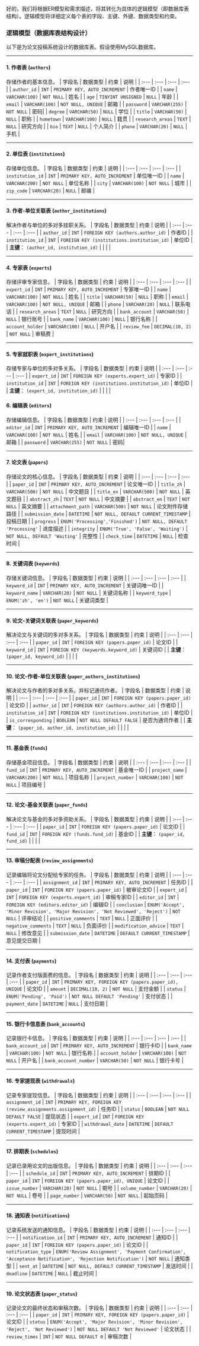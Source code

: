 好的，我们将根据ER模型和需求描述，将其转化为具体的逻辑模型（即数据库表结构）。逻辑模型将详细定义每个表的字段、主键、外键、数据类型和约束。

### 逻辑模型（数据库表结构设计）

以下是为论文投稿系统设计的数据库表。假设使用MySQL数据库。

---

#### 1. 作者表 (`authors`)
存储作者的基本信息。
| 字段名 | 数据类型 | 约束 | 说明 |
| :--- | :--- | :--- | :--- |
| `author_id` | `INT` | `PRIMARY KEY, AUTO_INCREMENT` | 作者唯一ID |
| `name` | `VARCHAR(100)` | `NOT NULL` | 姓名 |
| `age` | `TINYINT UNSIGNED` | `NULL` | 年龄 |
| `email` | `VARCHAR(100)` | `NOT NULL, UNIQUE` | 邮箱 |
| `password` | `VARCHAR(255)` | `NOT NULL` | 密码|
| `degree` | `VARCHAR(50)` | `NULL` | 学位 |
| `title` | `VARCHAR(50)` | `NULL` | 职称 |
| `hometown` | `VARCHAR(100)` | `NULL` | 籍贯 |
| `research_areas` | `TEXT` | `NULL` | 研究方向 |
| `bio` | `TEXT` | `NULL` | 个人简介 |
| `phone` | `VARCHAR(20)` | `NULL` | 手机 |

---

#### 2. 单位表 (`institutions`)
存储单位信息。
| 字段名 | 数据类型 | 约束 | 说明 |
| :--- | :--- | :--- | :--- |
| `institution_id` | `INT` | `PRIMARY KEY, AUTO_INCREMENT` | 单位唯一ID |
| `name` | `VARCHAR(200)` | `NOT NULL` | 单位名称 |
| `city` | `VARCHAR(100)` | `NOT NULL` | 城市 |
| `zip_code` | `VARCHAR(20)` | `NULL` | 邮编 |

---

#### 3. 作者-单位关联表 (`author_institutions`)
解决作者与单位的多对多挂职关系。
| 字段名 | 数据类型 | 约束 | 说明 |
| :--- | :--- | :--- | :--- |
| `author_id` | `INT` | `FOREIGN KEY (authors.author_id)` | 作者ID |
| `institution_id` | `INT` | `FOREIGN KEY (institutions.institution_id)` | 单位ID |
| **主键**： `(author_id, institution_id)` | | | |

---

#### 4. 专家表 (`experts`)
存储评审专家信息。
| 字段名 | 数据类型 | 约束 | 说明 |
| :--- | :--- | :--- | :--- |
| `expert_id` | `INT` | `PRIMARY KEY, AUTO_INCREMENT` | 专家唯一ID |
| `name` | `VARCHAR(100)` | `NOT NULL` | 姓名 |
| `title` | `VARCHAR(50)` | `NULL` | 职称 |
| `email` | `VARCHAR(100)` | `NOT NULL, UNIQUE` | 邮箱 |
| `phone` | `VARCHAR(20)` | `NULL` | 联系电话 |
| `research_areas` | `TEXT` | `NULL` | 研究方向 |
| `bank_account` | `VARCHAR(50)` | `NULL` | 银行账号 |
| `bank_name` | `VARCHAR(100)` | `NULL` | 银行名称 |
| `account_holder` | `VARCHAR(100)` | `NULL` | 开户名 |
| `review_fee` | `DECIMAL(10, 2)` | `NOT NULL` | 审稿费 |

---

#### 5. 专家就职表 (`expert_institutions`)
存储专家与单位的多对多关系。
| 字段名 | 数据类型 | 约束 | 说明 |
| :--- | :--- | :--- | :--- |
| `expert_id` | `INT` | `FOREIGN KEY (experts.expert_id)` | 专家ID |
| `institution_id` | `INT` | `FOREIGN KEY (institutions.institution_id)` | 单位ID |
| **主键**： `(expert_id, institution_id)` | | | |

 
#### 6. 编辑表 (`editors`)
存储编辑信息。
| 字段名 | 数据类型 | 约束 | 说明 |
| :--- | :--- | :--- | :--- |
| `editor_id` | `INT` | `PRIMARY KEY, AUTO_INCREMENT` | 编辑唯一ID |
| `name` | `VARCHAR(100)` | `NOT NULL` | 姓名 |
| `email` | `VARCHAR(100)` | `NOT NULL, UNIQUE` | 邮箱 |
| `password` | `VARCHAR(255)` | `NOT NULL` | 密码|

---

#### 7. 论文表 (`papers`)
存储论文的核心信息。
| 字段名 | 数据类型 | 约束 | 说明 |
| :--- | :--- | :--- | :--- |
| `paper_id` | `INT` | `PRIMARY KEY, AUTO_INCREMENT` | 论文唯一ID |
| `title_zh` | `VARCHAR(500)` | `NOT NULL` | 中文题目 |
| `title_en` | `VARCHAR(500)` | `NOT NULL` | 英文题目 |
| `abstract_zh` | `TEXT` | `NOT NULL` | 中文摘要 |
| `abstract_en` | `TEXT` | `NOT NULL` | 英文摘要 |
| `attachment_path` | `VARCHAR(500)` | `NOT NULL` | 论文附件存储路径 |
| `submission_date` | `DATETIME` | `NOT NULL, DEFAULT CURRENT_TIMESTAMP` | 投稿日期 |
| `progress` | `ENUM('Processing','Finished')` | `NOT NULL, DEFAULT 'Processing'` | 进度描述 |
| `integrity` | `ENUM('True', 'False', 'Waiting')` | `NOT NULL, DEFAULT 'Waiting'` | 完整性 |
| `check_time` | `DATETIME` | `NULL` | 检查时间 |

---

#### 8. 关键词表 (`keywords`)
存储关键词信息。
| 字段名 | 数据类型 | 约束 | 说明 |
| :--- | :--- | :--- | :--- |
| `keyword_id` | `INT` | `PRIMARY KEY, AUTO_INCREMENT` | 关键词唯一ID |
| `keyword_name` | `VARCHAR(20)` | `NOT NULL` | 关键词名称 |
| `keyword_type` | `ENUM('zh', 'en')` | `NOT NULL` | 关键词类型 |

---

#### 9. 论文-关键词关联表 (`paper_keywords`)
解决论文与关键词的多对多关系。
| 字段名 | 数据类型 | 约束 | 说明 |
| :--- | :--- | :--- | :--- |
| `paper_id` | `INT` | `FOREIGN KEY (papers.paper_id)` | 论文ID |
| `keyword_id` | `INT` | `FOREIGN KEY (keywords.keyword_id)` | 关键词ID |
| **主键**： `(paper_id, keyword_id)` | | | |

---

#### 10. 论文-作者-单位关联表 (`paper_authors_institutions`)
解决论文与作者的多对多关系，并标记通讯作者。
| 字段名 | 数据类型 | 约束 | 说明 |
| :--- | :--- | :--- | :--- |
| `paper_id` | `INT` | `FOREIGN KEY (papers.paper_id)` | 论文ID |
| `author_id` | `INT` | `FOREIGN KEY (authors.author_id)` | 作者ID |
| `institution_id` | `INT` | `FOREIGN KEY (institutions.institution_id)` | 单位ID |
| `is_corresponding` | `BOOLEAN` | `NOT NULL DEFAULT FALSE` | 是否为通讯作者 |
| **主键**： `(paper_id, author_id, institution_id)` | | | |

---

#### 11. 基金表 (`funds`)
存储基金项目信息。
| 字段名 | 数据类型 | 约束 | 说明 |
| :--- | :--- | :--- | :--- |
| `fund_id` | `INT` | `PRIMARY KEY, AUTO_INCREMENT` | 基金唯一ID |
| `project_name` | `VARCHAR(200)` | `NOT NULL` | 项目名称 |
| `project_number` | `VARCHAR(100)` | `NOT NULL` | 项目编号 |

---

#### 12. 论文-基金关联表 (`paper_funds`)
解决论文与基金的多对多资助关系。
| 字段名 | 数据类型 | 约束 | 说明 |
| :--- | :--- | :--- | :--- |
| `paper_id` | `INT` | `FOREIGN KEY (papers.paper_id)` | 论文ID |
| `fund_id` | `INT` | `FOREIGN KEY (funds.fund_id)` | 基金ID |
| **主键**： `(paper_id, fund_id)` | | | |

---

#### 13. 审稿分配表 (`review_assignments`)
记录编辑将论文分配给专家的任务。
| 字段名 | 数据类型 | 约束 | 说明 |
| :--- | :--- | :--- | :--- |
| `assignment_id` | `INT` | `PRIMARY KEY, AUTO_INCREMENT` | 任务ID |
| `paper_id` | `INT` | `FOREIGN KEY (papers.paper_id)` | 被审论文ID |
| `expert_id` | `INT` | `FOREIGN KEY (experts.expert_id)` | 审稿专家ID |
| `editor_id` | `INT` | `FOREIGN KEY (editors.editor_id)` | 编辑ID |
| `conclusion` | `ENUM('Accept', 'Minor Revision', 'Major Revision', 'Not Reviewed', 'Reject')` | `NOT NULL` | 评审结论 |
| `positive_comments` | `TEXT` | `NULL` | 正面评价 |
| `negative_comments` | `TEXT` | `NULL` | 负面评价 |
| `modification_advice` | `TEXT` | `NULL` | 修改意见 |
| `submission_date` | `DATETIME` | `DEFAULT CURRENT_TIMESTAMP` | 意见提交日期 |

---

#### 14. 支付表 (`payments`)
记录作者支付版面费的信息。
| 字段名 | 数据类型 | 约束 | 说明 |
| :--- | :--- | :--- | :--- |
| `paper_id` | `INT` | `PRIMARY KEY, FOREIGN KEY (papers.paper_id), UNIQUE` | 论文ID |
| `amount` | `DECIMAL(10, 2)` | `NOT NULL` | 支付金额 |
| `status` | `ENUM('Pending', 'Paid')` | `NOT NULL DEFAULT 'Pending'` | 支付状态 |
| `payment_date` | `DATETIME` | `NULL` | 支付日期 |

---

#### 15. 银行卡信息表 (`bank_accounts`)
记录银行卡信息。
| 字段名 | 数据类型 | 约束 | 说明 |
| :--- | :--- | :--- | :--- |
| `bank_account_id` | `INT` | `PRIMARY KEY, AUTO_INCREMENT` | 银行卡ID |
| `bank_name` | `VARCHAR(100)` | `NOT NULL` | 银行名称 |
| `account_holder` | `VARCHAR(100)` | `NOT NULL` | 开户名 |
| `bank_account_number` | `VARCHAR(50)` | `NOT NULL` | 银行卡号 |

---

#### 16. 专家提现表 (`withdrawals`)
记录专家提现信息。
| 字段名 | 数据类型 | 约束 | 说明 |
| :--- | :--- | :--- | :--- |
| `assignment_id` | `INT` | `PRIMARY KEY, FOREIGN KEY (review_assignments.assignment_id)` | 任务ID |
| `status` | `BOOLEAN` | `NOT NULL DEFAULT FALSE` | 提现状态 |
| `expert_id` | `INT` | `FOREIGN KEY (experts.expert_id)` | 专家ID |
| `withdrawal_date` | `DATETIME` | `DEFAULT CURRENT_TIMESTAMP` | 提现时间 |

---

#### 17. 排期表 (`schedules`)
记录已录用论文的出版信息。
| 字段名 | 数据类型 | 约束 | 说明 |
| :--- | :--- | :--- | :--- |
| `schedule_id` | `INT` | `PRIMARY KEY, AUTO_INCREMENT` | 排期ID |
| `paper_id` | `INT` | `FOREIGN KEY (papers.paper_id), UNIQUE` | 论文ID |
| `issue_number` | `VARCHAR(20)` | `NOT NULL` | 期号 |
| `volume_number` | `VARCHAR(20)` | `NOT NULL` | 卷号 |
| `page_number` | `VARCHAR(50)` | `NOT NULL` | 起始页码 |

---

#### 18. 通知表 (`notifications`)
记录系统发送的通知信息。
| 字段名 | 数据类型 | 约束 | 说明 |
| :--- | :--- | :--- | :--- |
| `notification_id` | `INT` | `PRIMARY KEY, AUTO_INCREMENT` | 通知ID |
| `paper_id` | `INT` | `FOREIGN KEY (papers.paper_id)` | 论文ID |
| `notification_type` | `ENUM('Review Assignment', 'Payment Confirmation', 'Acceptance Notification', 'Rejection Notification')` | `NOT NULL` | 通知类型 |
| `sent_at` | `DATETIME` | `NOT NULL, DEFAULT CURRENT_TIMESTAMP` | 发送时间 |
| `deadline` | `DATETIME` | `NULL` | 截止时间 |

---

#### 19. 论文状态表 (`paper_status`)
记录论文的最终状态和审稿次数。
| 字段名 | 数据类型 | 约束 | 说明 |
| :--- | :--- | :--- | :--- |
| `paper_id` | `INT` | `PRIMARY KEY, FOREIGN KEY (papers.paper_id)` | 论文ID |
| `status` | `ENUM('Accept', 'Major Revision', 'Minor Revision', 'Reject', 'Not Reviewed')` | `NOT NULL DEFAULT 'Not Reviewed'` | 论文状态 |
| `review_times` | `INT` | `NOT NULL DEFAULT 0` | 审稿次数 |
